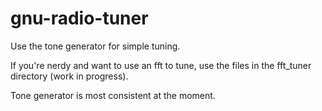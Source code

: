 # gnu-radio-tuner
Use the tone generator for simple tuning.

If you're nerdy and want to use an fft to tune, use the files in the fft_tuner directory (work in progress).

Tone generator is most consistent at the moment.